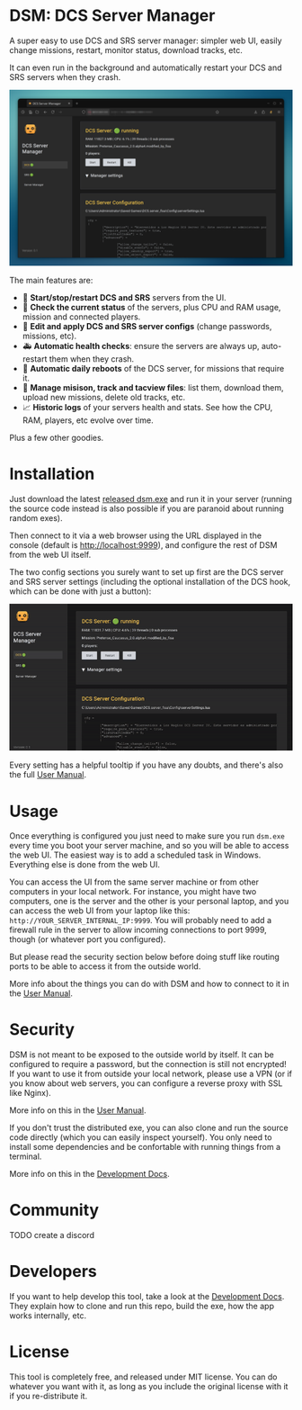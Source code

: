 # DSM: DCS Server Manager

A super easy to use DCS and SRS server manager: simpler web UI, easily change missions, restart, 
monitor status, download tracks, etc.

It can even run in the background and automatically restart your DCS and SRS servers when 
they crash.

![](static/readme_screenshot.png)

The main features are:

- 🚦 **Start/stop/restart DCS and SRS** servers from the UI.
- 🔎 **Check the current status** of the servers, plus CPU and RAM usage, mission and connected players.
- 📃 **Edit and apply DCS and SRS server configs** (change passwords, missions, etc).
- 🚑 **Automatic health checks**: ensure the servers are always up, auto-restart them when they 
  crash.
- 🔁 **Automatic daily reboots** of the DCS server, for missions that require it.
- 📁 **Manage misison, track and tacview files**: list them, download them, upload new 
  missions, delete old tracks, etc.
- 📈 **Historic logs** of your servers health and stats. See how the CPU, RAM, players, etc evolve 
  over time.

Plus a few other goodies.

# Installation

Just download the latest [released dsm.exe](https://github.com/fisadev/dcs_server_manager/releases)
and run it in your server (running the source code instead is also possible if you are paranoid 
about running random exes).

Then connect to it via a web browser using the URL displayed in the console (default is 
[http://localhost:9999](http://localhost:9999)), and configure the rest of DSM from the web UI 
itself.

The two config sections you surely want to set up first are the DCS server and SRS server settings
(including the optional installation of the DCS hook, which can be done with just a button):

![](static/initial_settings.gif)

Every setting has a helpful tooltip if you have any doubts, and there's also the full
[User Manual](https://github.com/fisadev/dcs_server_manager/wiki/UserManual).

# Usage

Once everything is configured you just need to make sure you run `dsm.exe` every time you boot 
your server machine, and so you will be able to access the web UI. The easiest way is to add a 
scheduled task in Windows.
Everything else is done from the web UI. 

You can access the UI from the same server machine or from other computers in your local network.
For instance, you might have two computers, one is the server and the other is your personal 
laptop, and you can access the web UI from your laptop like this: `http://YOUR_SERVER_INTERNAL_IP:9999`.
You will probably need to add a firewall rule in the server to allow incoming connections to port 
9999, though (or whatever port you configured).

But please read the security section below before doing stuff like routing ports to be able to 
access it from the outside world.

More info about the things you can do with DSM and how to connect to it in the 
[User Manual](https://github.com/fisadev/dcs_server_manager/wiki/UserManual).

# Security

DSM is not meant to be exposed to the outside world by itself.
It can be configured to require a password, but the connection is still not encrypted!
If you want to use it from outside your local network, please use a VPN (or if you know about 
web servers, you can configure a reverse proxy with SSL like Nginx).

More info on this in the [User Manual](https://github.com/fisadev/dcs_server_manager/wiki/UserManual).

If you don't trust the distributed exe, you can also clone and run the source code directly (which 
you can easily inspect yourself). You only need to install some dependencies and be confortable 
with running things from a terminal.

More info on this in the [Development Docs](https://github.com/fisadev/dcs_server_manager/wiki/Development).

# Community

TODO create a discord

# Developers

If you want to help develop this tool, take a look at the 
[Development Docs](https://github.com/fisadev/dcs_server_manager/wiki/Development).
They explain how to clone and run this repo, build the exe, how the app works internally, etc.

# License

This tool is completely free, and released under MIT license. You can do whatever you want with it, 
as long as you include the original license with it if you re-distribute it.

